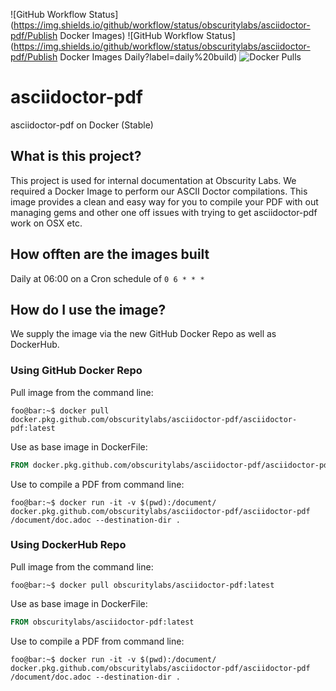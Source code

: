 ![GitHub Workflow Status](https://img.shields.io/github/workflow/status/obscuritylabs/asciidoctor-pdf/Publish Docker Images) 
![GitHub Workflow Status](https://img.shields.io/github/workflow/status/obscuritylabs/asciidoctor-pdf/Publish Docker Images Daily?label=daily%20build)
![Docker Pulls](https://img.shields.io/docker/pulls/obscuritylabs/asciidoctor-pdf)

# asciidoctor-pdf
asciidoctor-pdf on Docker (Stable)

## What is this project?
This project is used for internal documentation at Obscurity Labs. We required a Docker Image to perform our ASCII Doctor compilations. This image provides a clean and easy way for you to compile your PDF with out managing gems and other one off issues with trying to get asciidoctor-pdf work on OSX etc.

## How offten are the images built
Daily at 06:00 on a Cron schedule of `0 6 * * *`

## How do I use the image?
We supply the image via the new GitHub Docker Repo as well as DockerHub.

### Using GitHub Docker Repo
Pull image from the command line:
```console
foo@bar:~$ docker pull docker.pkg.github.com/obscuritylabs/asciidoctor-pdf/asciidoctor-pdf:latest
```
Use as base image in DockerFile:
```Dockerfile
FROM docker.pkg.github.com/obscuritylabs/asciidoctor-pdf/asciidoctor-pdf:latest
```
Use to compile a PDF from command line:
```console
foo@bar:~$ docker run -it -v $(pwd):/document/ docker.pkg.github.com/obscuritylabs/asciidoctor-pdf/asciidoctor-pdf /document/doc.adoc --destination-dir .
```

### Using DockerHub Repo
Pull image from the command line:
```console
foo@bar:~$ docker pull obscuritylabs/asciidoctor-pdf:latest
```
Use as base image in DockerFile:
```Dockerfile
FROM obscuritylabs/asciidoctor-pdf:latest
```
Use to compile a PDF from command line:
```console
foo@bar:~$ docker run -it -v $(pwd):/document/ docker.pkg.github.com/obscuritylabs/asciidoctor-pdf/asciidoctor-pdf /document/doc.adoc --destination-dir .
```
